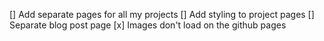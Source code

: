 [] Add separate pages for all my projects
[] Add styling to project pages
[] Separate blog post page
[x] Images don't load on the github pages